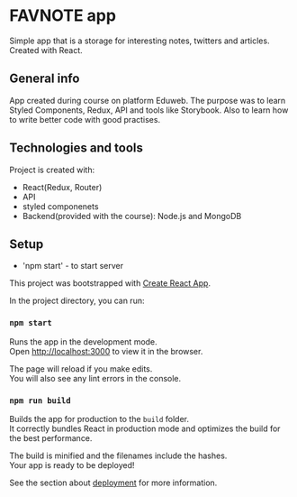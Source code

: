 # FAVNOTE app 
Simple app that is a storage for interesting notes, twitters and articles. 
Created with React.

## General info

App created during course on platform Eduweb. The purpose was to learn Styled Components, Redux, API 
and tools like Storybook. Also to learn how to write better code with good practises.

## Technologies and tools

Project is created with:
* React(Redux, Router)
* API
* styled componenets
* Backend(provided with the course): Node.js and MongoDB

## Setup

* 'npm start' - to start server

This project was bootstrapped with [Create React App](https://github.com/facebook/create-react-app).

In the project directory, you can run:

### `npm start`

Runs the app in the development mode.<br />
Open [http://localhost:3000](http://localhost:3000) to view it in the browser.

The page will reload if you make edits.<br />
You will also see any lint errors in the console.

### `npm run build`

Builds the app for production to the `build` folder.<br />
It correctly bundles React in production mode and optimizes the build for the best performance.

The build is minified and the filenames include the hashes.<br />
Your app is ready to be deployed!

See the section about [deployment](https://facebook.github.io/create-react-app/docs/deployment) for more information.






